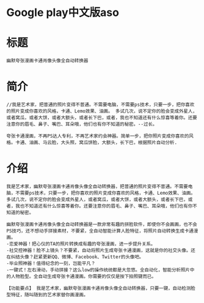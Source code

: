 # Google play中文版aso


# 标题
    
    幽默夸张漫画卡通肖像头像全自动转换器

# 简介

    //我是艺术家，把普通的照片变得不普通。不需要电脑，不需要ps技术，只要一步，把你喜欢的照片变成你喜欢的风格，卡通、Lemo效果、油画。 多试几次，说不定你的脸会变成外星人，或者窝瓜，或者大饼，或者大额头，或者长下巴，或者，我也不知道还有什么惊喜等着你。还要注意你的眉毛、鼻子、嘴巴、耳朵哦，他们也有你不知道的秘密。--过长。

    夸张卡通漫画，不再PS达人专利，不再艺术家约会神器。简单一步，把你照片变成你喜欢的风格。卡通、油画、马云脸，大头照，窝瓜饼脸，大额头，长下巴，根据照片自动分析.

# 介绍

    我是艺术家，幽默夸张漫画卡通肖像头像全自动转换器，把普通的照片变得不普通。不需要电脑，不需要ps技术，只要一步，把你喜欢的照片变成你喜欢的风格，卡通、Lemo效果、油画。
    多试几次，说不定你的脸会变成外星人，或者窝瓜，或者大饼，或者大额头，或者长下巴，或者，我也不知道还有什么惊喜等着你。还要注意你的眉毛、鼻子、嘴巴、耳朵哦，他们也有你不知道的秘密。

    幽默夸张漫画卡通肖像头像全自动转换器是一款非常有趣的拼脸软件，即使你不会画画，也不会PS技巧，还不想动手拼接素材，不要紧，全自动智能计算人脸特征，将照片自动转换生成卡通漫画。
    -恋爱神器！把心仪的TA的照片转换成有趣的夸张漫画，进一步提升关系。
    -社交控神器！脸不上镜头？不要紧，自动将照片生成夸张卡通漫画，这就是你的社交头像。还在纠结头像？赶紧更新QQ、微博、Facebook、Twitter的头像吧。
    -毕业照神器！值得纪念的一刻，岂能平凡？
    -一键式！左右滑动，手动拼接？这么low的操作统统都是大忽悠。全自动化，智能分析照片中的人物脸型。全自动生成夸张卡通漫画。你需要的仅仅是按下拍照键而已。

    【功能要点】 我是艺术家，幽默夸张漫画卡通肖像头像全自动转换器，只要一键，自动检测脸型特征，随叫随到的艺术家替你画漫画。


